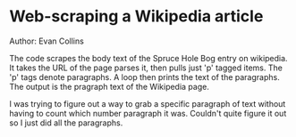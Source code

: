 # Web-scraping a Wikipedia article
Author: Evan Collins


The code scrapes the body text of the Spruce Hole Bog entry on wikipedia.
It takes the URL of the page parses it, then pulls just 'p' tagged items.
The 'p' tags denote paragraphs. 
A loop then prints the text of the paragraphs. 
The output is the pragraph text of the Wikipedia page.

I was trying to figure out a way to grab a specific paragraph of text without having to count which number paragraph it was.
Couldn't quite figure it out so I just did all the paragraphs.
